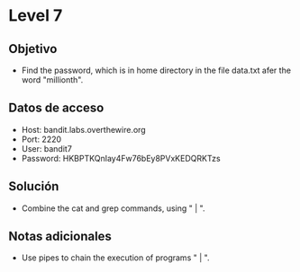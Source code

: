 # Level 7

## Objetivo
- Find the password, which is in home directory in the file data.txt afer the word "millionth".

## Datos de acceso
- Host: bandit.labs.overthewire.org
- Port: 2220
- User: bandit7
- Password: HKBPTKQnIay4Fw76bEy8PVxKEDQRKTzs

## Solución
- Combine the cat and grep commands, using " | ".

## Notas adicionales
- Use pipes to chain the execution of programs " | ".